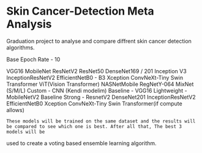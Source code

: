 # Skin Cancer-Detection Meta Analysis
 Graduation project to analyse and compare diffrent skin cancer detection algorithms.

Base Epoch Rate - 10

VGG16
MobileNet
ResNetV2
ResNet50
DenseNet169 / 201
Inception V3
InceptionResNetV2
EfficientNetB0 - B3
Xception
ConvNeXt-Tiny
Swin Transformer
ViT(Vision Transformer)
NASNetMobile
RegNetY-064
MixNet (S/M/L)
Custom - CNN (Kendi modelim)
Baseline - VGG16
Lightweight - 	MobileNetV2
Baseline Strong - ResnetV2
DenseNet201
InceptionResNetV2
EfficientNetB0
Xception
ConvNeXt-Tiny
Swin Transformer(if compute allows)

    These models will be trained on the same dataset and the results will be compared to see which one is best. After all that, The best 3 models will be
used to create a voting based ensemble learning algorithm.